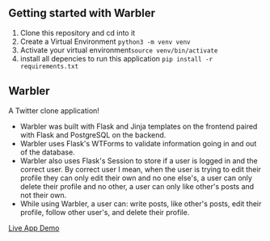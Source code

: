 ## Getting started with Warbler
1. Clone this repository and cd into it
2. Create a Virtual Environment `python3 -m venv venv`
3. Activate your virtual environment`source venv/bin/activate`
4. install all depencies to run this application `pip install -r requirements.txt`

## Warbler
A Twitter clone application!

* Warbler was built with Flask and Jinja templates on the frontend paired with Flask and PostgreSQL on the backend.
* Warbler uses Flask's WTForms to validate information going in and out of the database.
* Warbler also uses Flask's Session to store if a user is logged in and the correct user. By correct user I mean, when the user is trying to edit their profile they can only edit their own and no one else's, a user can only delete their profile and no other, a user can only like other's posts and not their own.
* While using Warbler, a user can: write posts, like other's posts, edit their profile, follow other user's, and delete their profile.

[Live App Demo](https://genna-k-warbler.herokuapp.com/)


